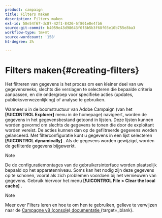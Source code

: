 ```yaml
---
product: campaign
title: Filters maken
description: Filters maken
exl-id: 58e54f67-dc87-42f1-8426-6f801e8e4fb6
source-git-commit: b4059e43d98643f0f8b5b3f68f03e10b755e8ba3
workflow-type: tm+mt
source-wordcount: '158'
ht-degree: 3%

---
```


# Filters maken{#creating-filters}

Het filtreren van gegevens is het proces om een kleiner deel van uw gegevensreeks, slechts die verslagen te selecteren die bepaalde criteria aanpassen, en die ondergroep voor specifieke acties (updates, publieksverwezenlijking) of analyse te gebruiken.

Wanneer u in de boomstructuur van Adobe Campaign (van het **[!UICONTROL Explorer]** menu in de homepage) navigeert, worden de gegevens in het gegevensbestand getoond in lijsten. Deze lijsten kunnen worden gevormd om slechts de gegevens te tonen die door de exploitant worden vereist. De acties kunnen dan op de gefiltreerde gegevens worden gelanceerd. Met filterconfiguratie kunt u gegevens in een lijst selecteren **[!UICONTROL dynamically]** . Als de gegevens worden gewijzigd, worden de gefilterde gegevens bijgewerkt.

>[!NOTE]
>
>De de configuratiemontages van de gebruikersinterface worden plaatselijk bepaald op het apparatenniveau. Soms kan het nodig zijn deze gegevens op te schonen, vooral als zich problemen voordoen bij het vernieuwen van gegevens. Gebruik hiervoor het menu **[!UICONTROL File > Clear the local cache]** .

>[!NOTE]
>
>Meer over Filters leren en hoe te om hen te gebruiken, gelieve te verwijzen naar de [ Campagne v8 (console) documentatie ](https://experienceleague.adobe.com/en/docs/campaign/campaign-v8/audience/create-audiences/create-filters){target=_blank}.


<!--

## Typology of available filters {#typology-of-available-filters}

Adobe Campaign lets you apply filters to data lists.

These filters can be used once, or you can save them for future use. You can apply several filters at the same time.

The following filter types are available in Adobe Campaign:

* **Default filters**

  The **default filter** is accessible via the fields located above the lists. It lets you filter on predefined fields (for recipient profiles, these are the name and email address by default). You can use the fields to enter the characters to filter on or to selection the filter conditions from a drop-down list.

  ![](assets/filters_recipient_default_filter.png)
<!--
  >[!NOTE]
  >
  >The **%** character replaces any character string. For example, the string `%@yahoo.com` lets you display all the profiles with an email address in the domain "yahoo.com".

  You can change the default filter of a list. For more on this, refer to [Change the default filter](#altering-the-default-filter).

* **Simple filters**

  **Simple filters** are one-off filters on the columns. They are defined with one or more simple search criteria on the displayed columns.

  You can combine several simple filters on the same data list to refine your search. The filter fields are displayed one beneath the other. They can be deleted independently of each other.

  ![](assets/filters_recipient_simple_filter.png)

  Simple filters are detailed in [Create a simple filter](#creating-a-simple-filter).

* **Advanced filters**

  **Advanced filters** are created using a query or a combination of queries on the data.

  For more on creating an advanced filter, refer to [Create an advanced filter](#creating-an-advanced-filter).

  You can use functions to define the content of the filter. For more on this, refer to [Create an advanced filter with functions](#creating-an-advanced-filter-with-functions).

  >[!NOTE]
  >
  >For more on building queries in Adobe Campaign, refer to [this section](../../platform/using/about-queries-in-campaign.md).

* **User filters**

  An **application filter** is an advanced filter that has been saved, to use and share its configuration with the other operators.

  The **[!UICONTROL Filters]** button located above the lists offers a set of application filters that can be combined to refine the filtering. The method for creating these filters is presented in [Save a filter](#saving-a-filter).

## Change the default filter {#altering-the-default-filter}

To change the default filter for a recipient list, click the **[!UICONTROL Profiles and Targets > Pre-defined filters]** node of the tree.

For all other types of data, configure the default filter via the **[!UICONTROL Administration > Configuration > Predefined filters]** node.

Apply the following steps:

1. Select the filter you want to be used by default.
1. Click the **[!UICONTROL Parameters]** tab and select **[!UICONTROL Default filter for the associated document type]**.

   ![](assets/s_ncs_user_default_filter.png)

   >[!CAUTION]
   >
   >If a default filter is already applied to the list, you need to disable it before applying a new filter. To do this, click the red cross to the right of the filtering fields.

1. Click **[!UICONTROL Save]** to apply the filter.

   >[!NOTE]
   >
   >The filter definition window is detailed in [Create an advanced filter](#creating-an-advanced-filter) and [Save a filter](#saving-a-filter).

## Create a simple filter {#creating-a-simple-filter}

To create a **simple filter**, apply the following steps:

1. Right-click the field you want to filter and select **[!UICONTROL Filter on this field]**.

   ![](assets/s_ncs_user_sort_this_field.png)

   The default filter fields are displayed above the list.

1. Select the filter option from the drop-down list, or enter the filter criteria to apply (the method for selecting or entering criteria depends on the type of field: text, enumerated, etc.).

   ![](assets/s_ncs_user_sort_fields.png)

1. To activate the filter, press Enter on the keyboard, or click the green arrow to the right of the filter fields.

If the field on which you want to filter the data is not displayed in the form of the profile, you can add it in the columns displayed, then filter on that column. To do this,

1. Click the **[!UICONTROL Configure the list]** icon.

   ![](assets/s_ncs_user_configure_list.png)

1. Select the column to be displayed, for example the age of the recipients.

   ![](assets/s_ncs_user_select_fields_to_display.png)

1. Right-click the **Age** column in the recipient list, and select **[!UICONTROL Filter on this column]**.

   ![](assets/s_ncs_user_sort_this_column.png)

   You can then select the age filtering options.

   ![](assets/s_ncs_user_delete_filter.png)

## Create an advanced filter {#creating-an-advanced-filter}

To create an **advanced filter**, apply the following steps:

1. Click the **[!UICONTROL Filters]** button and select **[!UICONTROL Advanced filter...]**. 

   ![](assets/filters_recipient_create_adv_filter.png)

   You can also right-click the list of data to filter and select **[!UICONTROL Advanced filter...]**.

   The filtering condition definition window is displayed.

1. Click the **[!UICONTROL Expression]** column to define the input value.
1. Click **[!UICONTROL Edit expression]** to select the field to which the filter will be applied.

   ![](assets/s_user_filter_choose_field.png)

1. From the list, select the field on which data will be filtered. Click **[!UICONTROL Finish]** to confirm.
1. Click the **[!UICONTROL Operator]** column and select the operator to be applied from the drop-down list.
1. Select an expected value from the **[!UICONTROL Value]** column. You can combine several filters to refine your query. To add a filter condition, click **[!UICONTROL Add]**.

   ![](assets/s_ncs_user_filter_add_button_alone.png)

1. You can assign a hierarchy to the expressions or change the order of the query expressions using the toolbar arrows.
1. The default operator between expressions is **And**, but you can change this by clicking the field. You can select an **Or** operator.

   ![](assets/s_ncs_user_filter_operator.png)

1. Click **[!UICONTROL OK]** to confirm filter creation and apply it to the list.

The filter applied is displayed above the list.

![](assets/s_ncs_user_filter_adv_edit.png)

To edit or modify this filter, click its label.

To cancel this filter, click the **[!UICONTROL Remove this filter]** icon to the right of the filter.

![](assets/s_ncs_user_filter_adv_remove.png)

You can save an advanced filter to keep it for future use. For further information about this type of filter, see [Save a filter](#saving-a-filter).

### Create an advanced filter with functions {#creating-an-advanced-filter-with-functions}

Advanced filters can use functions; **filters with functions** are created via an expression editor that lets you create formulas using the database data and advanced functions. To create a filter with functions, repeat advanced filter creation steps 1, 2 and 3, then proceed as follows:

1. In the field selection window, click **[!UICONTROL Advanced selection]**.
1. Select the type of formula to be used: aggregate, existing user filter or expression.

   ![](assets/s_ncs_user_filter_formula_select.png)

   The following options are available:

    * **[!UICONTROL Field only]** to select a field. This is the default mode. 
    * **[!UICONTROL Aggregate]** to select the aggregate formula to be used (counts, sum, average, maximum, minimum).
    * **[!UICONTROL User filter]** to select one of the existing user filters. User filters are detailed in [Save a filter](#saving-a-filter).
    * **[!UICONTROL Expression]** to access the expressions editor.

      The expression editor lets you define an advanced filter. It looks like this:
    
      ![](assets/s_ncs_user_create_exp_exple01.png)

      It lets you select fields in the database tables and attach advanced functions to them: Select the function to use in the **[!UICONTROL List of functions]**. The functions available are detailed in [List of functions](../../platform/using/defining-filter-conditions.md#list-of-functions). Next, select the field or fields concerned by the functions and click **[!UICONTROL OK]** to approve the expression.

      >[!NOTE]
      >
      >For an example of filter creation based on an expression, refer to [this section](../../workflow/using/sending-a-birthday-email.md#identifying-recipients-whose-birthday-it-is).

## Save a filter {#saving-a-filter}

Filters are specific to each operator and are re-initialized each time the operator clears the cache of their client console.

You can create an **application filter** by saving an advanced filter: it can be re-used by right-clicking in any list or via the **[!UICONTROL Filters]** button located above the lists.

These filters can also be accessed directly via the delivery assistant, in the target selection stage (refer to [this section](../../delivery/using/creating-an-email-delivery.md) for more on creating deliveries). To create the application filter, you can:

* Convert an advanced filter to an application filter. To do this, click **[!UICONTROL Save]** before closing the advanced filter editor.

  ![](assets/s_ncs_user_filter_save.png)

* Create this application filter via the **[!UICONTROL Administration > Configuration > Predefined filters]** (or **[!UICONTROL Profiles and targets > Predefined filters]** for recipients) node of the tree. To do this, right-click the list of filters, and select **[!UICONTROL New...]**. The procedure is the same as for creating advanced filters.

  The **[!UICONTROL Label]** field enables you to name this filter. This name will appear in the combo box of the **[!UICONTROL Filters...]** button. 

  ![](assets/user_filter_apply.png)

You can delete all filters on the current list by right-clicking and selecting **[!UICONTROL No filter]** or via the **[!UICONTROL Filters]** icon located above the list.  

You can combine filters by clicking the **[!UICONTROL Filters]** button and using the **[!UICONTROL And...]** menu.

![](assets/s_ncs_user_filter_combination.png)

## Filter recipients {#filtering-recipients}

Predefined filters (see [Save a filter](#saving-a-filter)) enable you to filter the profiles of recipients contained in the database. You can edit filters from the **[!UICONTROL Profiles and Targets > Predefined filters]** node of the tree. The filters are listed in the upper section of the workspace, via the **[!UICONTROL Filters]** button.

Select a filter to display its definition and to access a preview of the filtered data.

![](assets/s_ncs_user_segment_edit.png)

>[!NOTE]
>
>For a detailed example of predefined filter creation, refer to [Use case](../../platform/using/use-case.md).

The predefined filters are:

<table> 
 <tbody> 
  <tr> 
   <td> <strong>Label</strong><br /> </td> 
   <td> <strong>Query</strong><br /> </td> 
  </tr> 
  <tr> 
   <td> Opened<br /> </td> 
   <td> Selects recipients who have opened a delivery.<br /> </td> 
  </tr> 
  <tr> 
   <td> Opened but not clicked<br /> </td> 
   <td> Selects recipients who have opened a delivery but have not clicked on a link.<br /> </td> 
  </tr> 
  <tr> 
   <td> Inactive recipients<br /> </td> 
   <td> Selects recipients who have not opened a delivery in X months.<br /> </td> 
  </tr> 
  <tr> 
   <td> Last activity by device type<br /> </td> 
   <td> Selects recipients who have clicked or opened delivery Y using device X in the last Z days.<br /> </td> 
  </tr> 
  <tr> 
   <td> Last activity by device type (Tracking)<br /> </td> 
   <td> Selects recipients who have clicked or opened delivery Y using device X in the last Z days.<br /> </td> 
  </tr> 
  <tr> 
   <td> Untargeted recipients<br /> </td> 
   <td> Selects recipients who have never been targeted via channel Y in X months.<br /> </td> 
  </tr> 
  <tr> 
   <td> Very active recipients<br /> </td> 
   <td> Selects recipients who have clicked in a delivery at least X times in the last Y months.<br /> </td> 
  </tr> 
  <tr> 
 <td> Denylisted email address<br /> </td> 
    <td> Selects recipients whose email address is on the denylist.<br/> </td>
  </tr> 
  <tr> 
   <td> Quarantined email address<br /> </td> 
   <td> Selects recipients whose email address is quarantined.<br /> </td> 
  </tr> 
  <tr> 
   <td> Email addresses duplicated in the folder<br /> </td> 
   <td> Selects recipients whose email address is duplicated in the folder.<br /> </td> 
  </tr> 
  <tr> 
   <td> Neither opened nor clicked<br /> </td> 
   <td> Selects recipients who have not opened a delivery, or clicked in a delivery.<br /> </td> 
  </tr> 
  <tr> 
   <td> New recipients (days)<br /> </td> 
   <td> Selects recipients that were created in the last X days.<br /> </td> 
  </tr> 
  <tr> 
   <td> New recipients (minutes)<br /> </td> 
   <td> Selects recipients that were created in the last X minutes.<br /> </td> 
  </tr> 
  <tr> 
   <td> New recipients (months)<br /> </td> 
   <td> Selects recipients that were created in the last X months.<br /> </td> 
  </tr> 
  <tr> 
   <td> By subscription<br /> </td> 
   <td> Selects recipients by subscription.<br /> </td> 
  </tr> 
  <tr> 
   <td> By clicking on a specific link<br /> </td> 
   <td> Selects recipients who clicked on a particular URL in a delivery.<br /> </td> 
  </tr> 
  <tr> 
   <td> By post delivery behavior<br /> </td> 
   <td> Selects recipients according to their behavior after receiving a delivery.<br /> </td> 
  </tr> 
  <tr> 
   <td> By creation date<br /> </td> 
   <td> Selects recipients by creation date, over a period ranging from X months (current date minus n months) to Y months (current date minus n months).<br /> </td> 
  </tr> 
  <tr> 
   <td> By list<br /> </td> 
   <td> Selects recipients by list.<br /> </td> 
  </tr> 
  <tr> 
   <td> By number of clicks<br /> </td> 
   <td> Selects recipients who clicked in a delivery in the last X months.<br /> </td> 
  </tr> 
  <tr> 
   <td> By number of messages received<br /> </td> 
   <td> Selects recipients according to the number of messages that they received.<br /> </td> 
  </tr> 
  <tr> 
   <td> By number of opens<br /> </td> 
   <td> Selects recipients who opened between X and Y deliveries over Z amount of time.<br /> </td> 
  </tr> 
  <tr> 
   <td> By name or email<br /> </td> 
   <td> Selects recipients according to their name or email.<br /> </td> 
  </tr> 
  <tr> 
   <td> By age range<br /> </td> 
   <td> Selects recipients according to their age.<br /> </td> 
  </tr> 
 </tbody> 
</table>

>[!NOTE]
>
>All comparisons concerning counting and periods are to be understood in the broader sense (recipients that correspond to the query limits are included in the comparison).

Examples of how the data is calculated:

* Selects recipients who are less than 30 years old: 

  ![](assets/predefined_filters_01.png)

* Selects recipients who are 18 years of age or older:

  ![](assets/predefined_filters_03.png)

* Selects recipients aged between 18 and 30:

  ![](assets/predefined_filters_02.png)

## Advanced settings for data filters {#advanced-settings-for-data-filters}

Click the **[!UICONTROL Settings]** tab to access the following options:

* **[!UICONTROL Default filter for the associated document type]**: this option lets you suggest this filter by default in the editor of the lists concerned by the sort.

  For example, the **[!UICONTROL By name or login]** filter is applied to operators. This option is selected, and so the filter is always offered on all operator lists.

* **[!UICONTROL Filter shared with other operators]**: this option lets you make the filter available to all the other operators on the current database.
* **[!UICONTROL Use parameter entry form]**: this option lets you define the filter field(s) to be displayed above the list when this filter is selected. These fields let you define the filter settings. This form must be entered in XML format via the **[!UICONTROL Form]** button. For example, the preconfigured filter **[!UICONTROL Recipients who have opened]**, available from the recipients list, displays a filter field that lets you select the delivery at which the filter is aimed.

  The **[!UICONTROL Preview]** button displays the result of the selected filter.

* The **[!UICONTROL Advanced parameters]** link lets you define additional settings. In particular, you can associate a SQL table with the filter to make it common to all editors that share the table.

  Select the **[!UICONTROL Do not restrict the filter]** option if you want to stop the user from overriding this filter.

  This option is enabled for "Recipients of a delivery" and "Recipients of deliveries belonging to a folder" filters offered in the delivery assistant that cannot be overloaded.

  ![](assets/s_ncs_user_filter_advanced_param.png)
-->